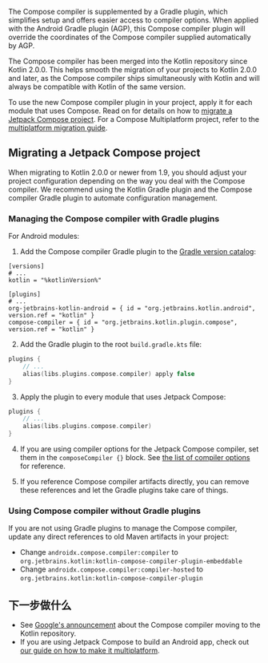 [//]: # (title: Compose 编译器迁移指南)

The Compose compiler is supplemented by a Gradle plugin, which simplifies setup and offers
easier access to compiler options.
When applied with the Android Gradle plugin (AGP), this Compose compiler plugin will override the coordinates
of the Compose compiler supplied automatically by AGP.

The Compose compiler has been merged into the Kotlin repository since Kotlin 2.0.0.
This helps smooth the migration of your projects to Kotlin 2.0.0 and later, as the Compose compiler ships
simultaneously with Kotlin and will always be compatible with Kotlin of the same version.

To use the new Compose compiler plugin in your project, apply it for each module that uses Compose.
Read on for details on how to [migrate a Jetpack Compose project](#migrating-a-jetpack-compose-project). For a Compose Multiplatform project, 
refer to the [multiplatform migration guide](https://www.jetbrains.com/help/kotlin-multiplatform-dev/compose-compiler.html#migrating-a-compose-multiplatform-project).

## Migrating a Jetpack Compose project

When migrating to Kotlin 2.0.0 or newer from 1.9, you should adjust your project configuration depending on the way you deal with
the Compose compiler. We recommend using the Kotlin Gradle plugin and the Compose compiler Gradle plugin
to automate configuration management.

### Managing the Compose compiler with Gradle plugins

For Android modules:

1. Add the Compose compiler Gradle plugin to the [Gradle version catalog](https://docs.gradle.org/current/userguide/platforms.html#sub:conventional-dependencies-toml):

 ```
 [versions]
 # ...
 kotlin = "%kotlinVersion%"
 
 [plugins]
 # ...
 org-jetbrains-kotlin-android = { id = "org.jetbrains.kotlin.android", version.ref = "kotlin" }
 compose-compiler = { id = "org.jetbrains.kotlin.plugin.compose", version.ref = "kotlin" }
 ```

2. Add the Gradle plugin to the root `build.gradle.kts` file:

 ```kotlin
 plugins {
     // ...
     alias(libs.plugins.compose.compiler) apply false
 }
 ```

3. Apply the plugin to every module that uses Jetpack Compose:

 ```kotlin
 plugins {
     // ...
     alias(libs.plugins.compose.compiler)
 }
 ```

4. If you are using compiler options for the Jetpack Compose compiler, set them in the `composeCompiler {}` block.
   See [the list of compiler options](compose-compiler-options.md) for reference.

5. If you reference Compose compiler artifacts directly, you can remove these references and let the Gradle plugins
   take care of things.

### Using Compose compiler without Gradle plugins

If you are not using Gradle plugins to manage the Compose compiler, update any direct references to old Maven
artifacts in your project:

* Change `androidx.compose.compiler:compiler` to `org.jetbrains.kotlin:kotlin-compose-compiler-plugin-embeddable`
* Change `androidx.compose.compiler:compiler-hosted` to `org.jetbrains.kotlin:kotlin-compose-compiler-plugin`

## 下一步做什么

* See [Google's announcement](https://android-developers.googleblog.com/2024/04/jetpack-compose-compiler-moving-to-kotlin-repository.html) about the Compose compiler moving to the Kotlin repository.
* If you are using Jetpack Compose to build an Android app, check out [our guide on how to make it multiplatform](https://www.jetbrains.com/help/kotlin-multiplatform-dev/multiplatform-integrate-in-existing-app.html).